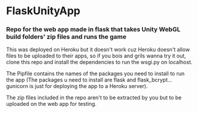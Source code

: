 # FlaskUnityApp
### Repo for the web app made in flask that takes Unity WebGL build folders' zip files and runs the game


This was deployed on Heroku but it doesn't work cuz Heroku doesn't allow files to be uploaded to their apps, so if you bois and grils wanna try it out, clone this repo and install the dependencies to run the wsgi.py on localhost.

The Pipfile contains the names of the packages you need to install to run the app (The packages u need to install are flask and flask_bcrypt... gunicorn is just for deploying the app to a Heroku server).

The zip files included in the repo aren't to be extracted by you but to be uploaded on the web app for testing.
